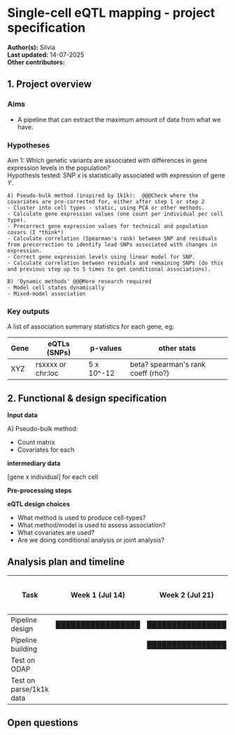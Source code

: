 # Single-cell eQTL mapping - project specification

**Author(s):** Silvia  
**Last updated:** 14-07-2025  
**Other contributors:**  

## 1. Project overview

### **Aims**
- A pipeline that can extract the maximum amount of data from what we have. 

### **Hypotheses**

Aim 1: Which genetic variants are associated with differences in gene expression levels in the population?  
Hypothesis tested: SNP *x* is statistically associated with expression of gene *Y*.

    A) Pseudo-bulk method (inspired by 1k1k):  @@@Check where the covariates are pre-corrected for, either after step 1 or step 2
    - Cluster into cell types - static, using PCA or other methods.  
    - Calculate gene expression values (one count per individual per cell type).  
    - Precorrect gene expression values for technical and population covars (I *think*)
    - Calculate correlation (Spearman's rank) between SNP and residuals from precorrection to identify lead SNPs associated with changes in expression.  
    - Correct gene expression levels using linear model for SNP.  
    - Calculate correlation between residuals and remaining SNPs (do this and previous step up to 5 times to get conditional associations). 

    B) 'Dynamic methods' @@@More research required
    - Model cell states dynamically
    - Mixed-model association 

### **Key outputs**

A list of association summary statistics for each gene, eg:

|Gene | eQTLs (SNPs) | p-values | other stats|
|----|----|----|----|
| XYZ | rsxxxx or chr:loc | 5 x 10^-12 | beta? spearman's rank coeff (rho?)|

## 2. Functional & design specification

**Input data**

A) Pseudo-bulk method:
- Count matrix
- Covariates for each 

**intermediary data**

[gene x individual] for each cell

**Pre-processing steps**

**eQTL design choices**
- What method is used to produce cell-types?
- What method/model is used to assess association?
- What covariates are used?
- Are we doing conditional analysis or joint analysis?

## Analysis plan and timeline

| Task                        | Week 1 (Jul 14) | Week 2 (Jul 21) | Week 3 (Jul 28) | Week 4 (Aug 4) | Week 5 (Aug 11) |
|-----------------------------|------------------|----------------|-----------------|------------------|------------------|
| Pipeline design             | █████████████████|████████████████|█████████████████|                  |                  |
| Pipeline building           |                  |████████████████|█████████████████|██████████████████|                  |
| Test on ODAP                |                  |                |                 |                  |                  |
| Test on parse/1k1k data     |                  |                |█████████████████|                  |                  |

## Open questions
